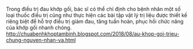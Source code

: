 Trong điều trị đau khớp gối, bác sĩ có thể chỉ định cho bệnh nhân một số loại thuốc điều trị cũng như thực hiện các bài tập vật lý trị liệu được thiết kế riêng biệt để hỗ trợ điều trị giảm đau, tăng tuần hoàn, phục hồi chức năng của khớp gối nhanh chóng.
http://chuabenhkhoptambinh.blogspot.com/2018/08/au-khop-goi-trieu-chung-nguyen-nhan-va.html
